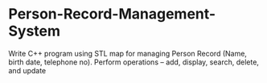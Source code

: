 # Person-Record-Management-System

Write C++ program using STL map for managing Person Record (Name, birth date, telephone no).
Perform operations – add, display, search, delete, and update
